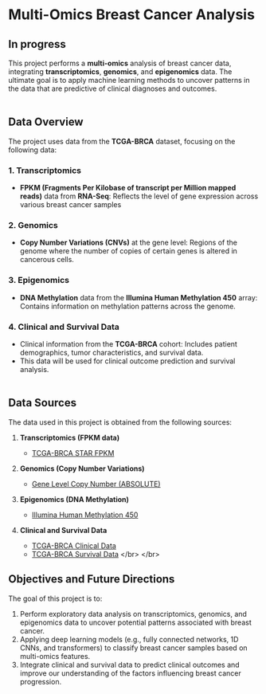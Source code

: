 # Multi-Omics Breast Cancer Analysis
## **In progress** 

This project performs a **multi-omics** analysis of breast cancer data, integrating **transcriptomics**, **genomics**, and **epigenomics** data. The ultimate goal is to apply machine learning methods to uncover patterns in the data that are predictive of clinical diagnoses and outcomes. </br> </br>

## Data Overview

The project uses data from the **TCGA-BRCA** dataset, focusing on the following data:

### 1. **Transcriptomics**
- **FPKM (Fragments Per Kilobase of transcript per Million mapped reads)** data from **RNA-Seq**: Reflects the level of gene expression across various breast cancer samples

### 2. **Genomics**
- **Copy Number Variations (CNVs)** at the gene level: Regions of the genome where the number of copies of certain genes is altered in cancerous cells.

### 3. **Epigenomics**
- **DNA Methylation** data from the **Illumina Human Methylation 450** array: Contains information on methylation patterns across the genome.

### 4. **Clinical and Survival Data**
- Clinical information from the **TCGA-BRCA** cohort: Includes patient demographics, tumor characteristics, and survival data.
- This data will be used for clinical outcome prediction and survival analysis. </br> </br>

## Data Sources
The data used in this project is obtained from the following sources:

1. **Transcriptomics (FPKM data)**
   - [TCGA-BRCA STAR FPKM](https://xenabrowser.net/datapages/?dataset=TCGA-BRCA.star_fpkm.tsv&host=https%3A%2F%2Fgdc.xenahubs.net)
   
2. **Genomics (Copy Number Variations)**
   - [Gene Level Copy Number (ABSOLUTE)](https://xenabrowser.net/datapages/?dataset=TCGA-BRCA.gene-level_absolute.tsv&host=https%3A%2F%2Fgdc.xenahubs.net&removeHub=https%3A%2F%2Fxena.treehouse.gi.ucsc.edu%3A443)
   
3. **Epigenomics (DNA Methylation)**
   - [Illumina Human Methylation 450]([https://xenabrowser.net/datapages/?dataset=TCGA-BRCA.methylation_450.tsv&host=https%3A%2F%2Fgdc.xenahubs.net](https://xenabrowser.net/datapages/?dataset=TCGA-BRCA.methylation450.tsv&host=https%3A%2F%2Fgdc.xenahubs.net&removeHub=https%3A%2F%2Fxena.treehouse.gi.ucsc.edu%3A443))

4. **Clinical and Survival Data**
   - [TCGA-BRCA Clinical Data]([https://xenabrowser.net/datapages/?dataset=TCGA-BRCA.clinical.tsv&host=https%3A%2F%2Fgdc.xenahubs.net](https://xenabrowser.net/datapages/?dataset=TCGA-BRCA.clinical.tsv&host=https%3A%2F%2Fgdc.xenahubs.net&removeHub=https%3A%2F%2Fxena.treehouse.gi.ucsc.edu%3A443))
   - [TCGA-BRCA Survival Data]([https://xenabrowser.net/datapages/?dataset=TCGA-BRCA.survival_data.tsv&host=https%3A%2F%2Fgdc.xenahubs.net](https://xenabrowser.net/datapages/?dataset=TCGA-BRCA.survival.tsv&host=https%3A%2F%2Fgdc.xenahubs.net&removeHub=https%3A%2F%2Fxena.treehouse.gi.ucsc.edu%3A443)) </br> </br>

## Objectives and Future Directions
The goal of this project is to:

1. Perform exploratory data analysis on transcriptomics, genomics, and epigenomics data to uncover potential patterns associated with breast cancer.
2. Applying deep learning models (e.g., fully connected networks, 1D CNNs, and transformers) to classify breast cancer samples based on multi-omics features.
3. Integrate clinical and survival data to predict clinical outcomes and improve our understanding of the factors influencing breast cancer progression. </br> </br>
